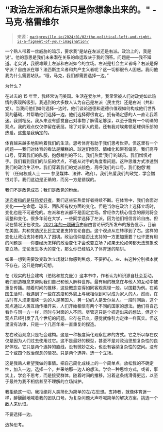 <!--yml

分类：未分类

日期：2024 年 05 月 27 日 14:26:04

-->

# "政治左派和右派只是你想象出来的。" - 马克·格雷维尔

> 来源：[`markgreville.ie/2024/01/02/the-political-left-and-right-is-a-figment-of-your-imagination/`](https://markgreville.ie/2024/01/02/the-political-left-and-right-is-a-figment-of-your-imagination/)

一个熟人带着一丝威胁的暗示，要求我“是站在左派还是右派。政治上的，我是说”。他的意思是我们未来潜在关系的命运取决于我的回答。问题是——我不知道。老实说，我很难跟上左派和右派如今的立场。左派是社会主义者吗？右派是保守派？自由派在哪？法西斯主义者和共产主义者呢？这一切都很令人困惑。我问他我为什么需要站队。“哦，马克，我们都需要选择一边。”

为什么？

在过去的 15 年里，我经常访问美国。生活在爱尔兰，我常常被人们对政党如此热情的表现所吸引。我遇到的大多数人认为自己是左派（民主党）还是右派（共和党）。当我问他们如何选择一边时，他们谈论道德和道德价值观如何构成他们世界观的基础，并帮助他们选择一边。他们选择得很肯定。拥有确定感的人一直让我着迷。我则相反。我从来没有感觉自己对事物了解得足够深，以至于能有一个明确的观点。我的观点仅仅停留在表层。除了对家人的爱。还有我对埃弗顿足球俱乐部的热爱。这些是我确定的。

体育越来越多地影响着我们的生活。思考体育有助于我们思考世界。但这里有一个问题——我们对体育的看法是糟糕的。球迷们愤怒、情绪化和带有偏见。我们高呼口号，穿着我们的队服，抱怨裁判的不公。我们热爱‘我们’的球员。我们憎恨对手。我们看到我们的队伍的优点，不能从对手的角度看问题。这种思维方式渗透到我们的政治生活中。我们穿着我们的党派颜色，高呼我们的口号。我们抱怨‘裁判’（任何权威人士 —— 参见媒体、法律、政府）。我们热爱我们的政党，学会憎恨对手。我们这边是正确的，而另一方是错误的。

我们不是政党成员；我们是政党的粉丝。

[迷恋者指的是狂热爱好者](https://www.oed.com/dictionary/fan_n2)。我们这些狂热爱好者持续不断。在体育中，我们会面对变化——在命运、球员、团队所有权方面的变化。但是当你在政治上选择立场时，变化也是不可避免的。左派和右派都不是固定立场。曾经作为核心信念的原则将会调整和变化。很多年前在大学，一些同学选择了左派，因为他们相信言论自由。但现在情况正在改变。[2021 年的一项研究](https://futurefreespeech.org//wp-content/uploads/2021/06/Report_Who-cares-about-free-speech_21052021.pdf)由自由言论研究所发布的报告显示，目前在美国，共和党选民比民主党更支持言论自由。这个观点从左转移到了右。这样的变化让政治支持者陷入了困境。政治信仰是否比支持的一方更加重要？也许更有用的问题是——你要经历怎样的政治变化才会改变立场？如果无论如何都无法想象改变立场，无论发生多大的变化，那么你已经陷入了体育迷的陷阱。

如果一想到需要改变政治立场就让你感到焦虑，不要担心。左、右这种分别根本就不存在。这只是你的幻想。

在《现实的社会建构（伯格和拉克曼）》这本书中，作者认为知识源自社会互动。我们创造概念来帮助我们自己和他人解释世界。最有用的概念在与他人的互动中被重复传播。随着时间的推移，这些概念变得如同客观真理一般。以国籍为例。在英国生活时，我遇到了一些在态度和外貌上与我相似到可以成为家人的人。然而，在古时有人规定海峡一边的人是英国人，另一边的人是爱尔兰人。一段时间后，这个观点通过人类互动传播开来，人们开始相信有两个不同的国家的想法。他们将自己看作与同一方一样，同时与对面的人不同。尽管这只是个捏造出来的想法，但这个观点已经引发了几个世纪的问题。它存在已久，感觉就像引力定律一样真实。但这里没有法律，只是一个几百年来一直重复的捏造。

左右政治观念只是社会建构。这是一种极度简化观察世界的方式。它之所以存在仅仅是因为人们过去使用过它。这不是最好的模型，甚至不是对政治思想复杂性的良好体现。它只是两个选择的直线，没有微妙之处，也没有容纳复杂性的空间。没有三个或四个政治观念的情况。只是两个选择。选一个立场。

这是我熟人希望我做的事情。把自己简化成线上的一个简单点。放松我的不确定性，加入一边。选择一个，并采纳那一边人的想法。学会一种思维方式，或者，事实上，学会不思考，而是接受群体。随着时间的推移，沿着这条线滑得更远，以至于最终为我不相信甚至不理解的立场辩护。

我拒绝这一切。我拒绝将人类简化为简单的左/右思想。支持者，就像体育迷一样，醉醺醺地喊着我的团队口号。为复杂问题大声呼喊简单的解决方案。挑选一个敌人来仇恨。

不要选择一边。

选择思考。
